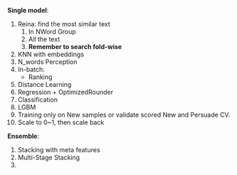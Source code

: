 **Single model**:
1. Reina: find the most similar text
   1. In NWord Group
   2. All the text
   3. **Remember to search fold-wise**
2. KNN with embeddings
3. N_words Perception
4. In-batch:
   - Ranking
5. Distance Learning
6. Regression + OptimizedRounder
7. Classification
8. LGBM
9. Training only on New samples or validate scored New and Persuade CV.
10. Scale to 0~1, then scale back

**Ensemble**:
1. Stacking with meta features
2. Multi-Stage Stacking
3. 